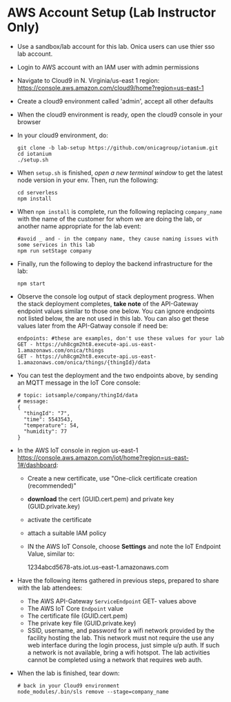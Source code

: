 # AWS Account Setup (Lab Instructor Only)

  - Use a sandbox/lab account for this lab. Onica users can use thier
    sso lab account.

  - Login to AWS account with an IAM user with admin permissions

  - Navigate to Cloud9 in N. Virginia/us-east 1 region:
    <https://console.aws.amazon.com/cloud9/home?region=us-east-1>

  - Create a cloud9 environment called 'admin', accept all other
    defaults

  - When the cloud9 environment is ready, open the cloud9 console in
    your browser

  - In your cloud9 environment, do:
    
        git clone -b lab-setup https://github.com/onicagroup/iotanium.git
        cd iotanium
        ./setup.sh

  - When `setup.sh` is finished, *open a new terminal window* to get the latest node version in your env.  Then, run the following:
    
        cd serverless
        npm install

  - When `npm install` is complete, run the following replacing
    `company_name` with the name of the customer for whom we are doing
    the lab, or another name appropriate for the lab event:
        
        #avoid _ and - in the company name, they cause naming issues with some services in this lab
        npm run setStage company

  - Finally, run the following to deploy the backend infrastructure for the lab:

        npm start

  - Observe the console log output of stack deployment progress. When
    the stack deployment completes, **take note** of the API-Gateway
    endpoint values similar to those one below. You can ignore endpoints not listed below, the are not used in this lab.  You can also get
    these values later from the API-Gatway console if need be:
    
        endpoints: #these are examples, don't use these values for your lab
        GET - https://uh8cgm2ht8.execute-api.us-east-1.amazonaws.com/onica/things
        GET - https://uh8cgm2ht8.execute-api.us-east-1.amazonaws.com/onica/things/{thingId}/data

  - You can test the deployment and the two endpoints above, by sending an MQTT message in the IoT Core console:

        # topic: iotsample/company/thingId/data
        # message:
        {
          "thingId": "7",
          "time": 5543543,
          "temperature": 54,
          "humidity": 77
        }


  - In the AWS IoT console in region us-east-1 <https://console.aws.amazon.com/iot/home?region=us-east-1#/dashboard>:
        
    - Create a new certificate, use "One-click certificate
      creation (recommended)"
    - **download** the cert (GUID.cert.pem) and private key
      (GUID.private.key)
    - activate the certificate
    - attach a suitable IAM policy

    - IN the AWS IoT Console, choose **Settings** and note the IoT
      Endpoint Value, similar to:
    
        1234abcd5678-ats.iot.us-east-1.amazonaws.com

  - Have the following items gathered in previous steps, prepared to share with the lab attendees:
        
    - The AWS API-Gateway `ServiceEndpoint` GET- values above
    - The AWS IoT Core `Endpoint` value
    - The certificate file (GUID.cert.pem)
    - The private key file (GUID.private.key)
    - SSID, username, and password for a wifi network provided by
      the facility hosting the lab. This network must not require
      the use any web interface during the login process, just
      simple u/p auth. If such a network is not available, bring a
      wifi hotspot. The lab activities cannot be completed using a
      network that requires web auth.

  - When the lab is finished, tear down:
    
        # back in your Cloud9 environment
        node_modules/.bin/sls remove --stage=company_name